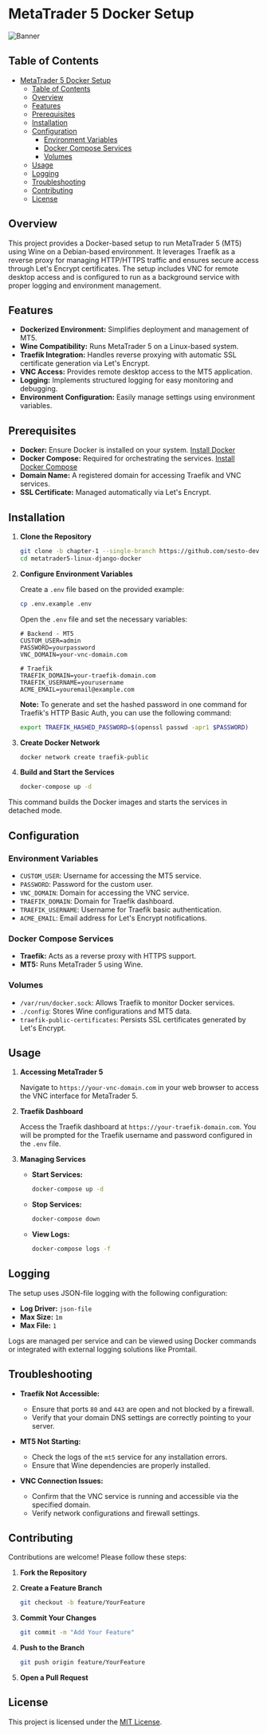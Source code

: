 # MetaTrader 5 Docker Setup

![Banner](https://github.com/user-attachments/assets/6b5101ea-275b-4ae4-8f65-6a4fc30f30bf)

## Table of Contents

- [MetaTrader 5 Docker Setup](#metatrader-5-docker-setup)
  - [Table of Contents](#table-of-contents)
  - [Overview](#overview)
  - [Features](#features)
  - [Prerequisites](#prerequisites)
  - [Installation](#installation)
  - [Configuration](#configuration)
    - [Environment Variables](#environment-variables)
    - [Docker Compose Services](#docker-compose-services)
    - [Volumes](#volumes)
  - [Usage](#usage)
  - [Logging](#logging)
  - [Troubleshooting](#troubleshooting)
  - [Contributing](#contributing)
  - [License](#license)

## Overview

This project provides a Docker-based setup to run MetaTrader 5 (MT5) using Wine on a Debian-based environment. It leverages Traefik as a reverse proxy for managing HTTP/HTTPS traffic and ensures secure access through Let's Encrypt certificates. The setup includes VNC for remote desktop access and is configured to run as a background service with proper logging and environment management.

## Features

- **Dockerized Environment:** Simplifies deployment and management of MT5.
- **Wine Compatibility:** Runs MetaTrader 5 on a Linux-based system.
- **Traefik Integration:** Handles reverse proxying with automatic SSL certificate generation via Let's Encrypt.
- **VNC Access:** Provides remote desktop access to the MT5 application.
- **Logging:** Implements structured logging for easy monitoring and debugging.
- **Environment Configuration:** Easily manage settings using environment variables.

## Prerequisites

- **Docker:** Ensure Docker is installed on your system. [Install Docker](https://docs.docker.com/get-docker/)
- **Docker Compose:** Required for orchestrating the services. [Install Docker Compose](https://docs.docker.com/compose/install/)
- **Domain Name:** A registered domain for accessing Traefik and VNC services.
- **SSL Certificate:** Managed automatically via Let's Encrypt.

## Installation

1. **Clone the Repository**

   ```bash
   git clone -b chapter-1 --single-branch https://github.com/sesto-dev/metatrader5-linux-django-docker.git
   cd metatrader5-linux-django-docker
   ```

2. **Configure Environment Variables**

   Create a `.env` file based on the provided example:

   ```bash
   cp .env.example .env
   ```

   Open the `.env` file and set the necessary variables:

   ```env
   # Backend - MT5
   CUSTOM_USER=admin
   PASSWORD=yourpassword
   VNC_DOMAIN=your-vnc-domain.com

   # Traefik
   TRAEFIK_DOMAIN=your-traefik-domain.com
   TRAEFIK_USERNAME=yourusername
   ACME_EMAIL=youremail@example.com
   ```

   **Note:** To generate and set the hashed password in one command for Traefik's HTTP Basic Auth, you can use the following command:

   ```bash
   export TRAEFIK_HASHED_PASSWORD=$(openssl passwd -apr1 $PASSWORD)
   ```

3. **Create Docker Network**

   ```bash
   docker network create traefik-public
   ```

4. **Build and Start the Services**

   ```bash
   docker-compose up -d
   ```

This command builds the Docker images and starts the services in detached mode.

## Configuration

### Environment Variables

- `CUSTOM_USER`: Username for accessing the MT5 service.
- `PASSWORD`: Password for the custom user.
- `VNC_DOMAIN`: Domain for accessing the VNC service.
- `TRAEFIK_DOMAIN`: Domain for Traefik dashboard.
- `TRAEFIK_USERNAME`: Username for Traefik basic authentication.
- `ACME_EMAIL`: Email address for Let's Encrypt notifications.

### Docker Compose Services

- **Traefik:** Acts as a reverse proxy with HTTPS support.
- **MT5:** Runs MetaTrader 5 using Wine.

### Volumes

- `/var/run/docker.sock`: Allows Traefik to monitor Docker services.
- `./config`: Stores Wine configurations and MT5 data.
- `traefik-public-certificates`: Persists SSL certificates generated by Let's Encrypt.

## Usage

1. **Accessing MetaTrader 5**

   Navigate to `https://your-vnc-domain.com` in your web browser to access the VNC interface for MetaTrader 5.

2. **Traefik Dashboard**

   Access the Traefik dashboard at `https://your-traefik-domain.com`. You will be prompted for the Traefik username and password configured in the `.env` file.

3. **Managing Services**

   - **Start Services:**

     ```bash
     docker-compose up -d
     ```

   - **Stop Services:**

     ```bash
     docker-compose down
     ```

   - **View Logs:**

     ```bash
     docker-compose logs -f
     ```

## Logging

The setup uses JSON-file logging with the following configuration:

- **Log Driver:** `json-file`
- **Max Size:** `1m`
- **Max File:** `1`

Logs are managed per service and can be viewed using Docker commands or integrated with external logging solutions like Promtail.

## Troubleshooting

- **Traefik Not Accessible:**

  - Ensure that ports `80` and `443` are open and not blocked by a firewall.
  - Verify that your domain DNS settings are correctly pointing to your server.

- **MT5 Not Starting:**

  - Check the logs of the `mt5` service for any installation errors.
  - Ensure that Wine dependencies are properly installed.

- **VNC Connection Issues:**
  - Confirm that the VNC service is running and accessible via the specified domain.
  - Verify network configurations and firewall settings.

## Contributing

Contributions are welcome! Please follow these steps:

1. **Fork the Repository**

2. **Create a Feature Branch**

   ```bash
   git checkout -b feature/YourFeature
   ```

3. **Commit Your Changes**

   ```bash
   git commit -m "Add Your Feature"
   ```

4. **Push to the Branch**

   ```bash
   git push origin feature/YourFeature
   ```

5. **Open a Pull Request**

## License

This project is licensed under the [MIT License](LICENSE.md).

